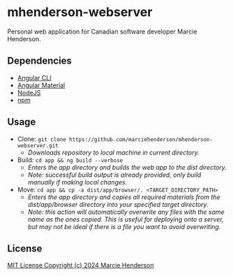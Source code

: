 <h1>mhenderson-webserver</h1>
Personal web application for Canadian software developer Marcie Henderson.

<h2>Dependencies</h2>
<ul>
  <li><a href="https://angular.io/guide/setup-local">Angular CLI</a></li>
  <li><a href="https://material.angular.io/guide/getting-started">Angular Material</a></li>
  <li><a href="https://nodejs.org/en/download/package-manager">NodeJS</a></li>
  <li><a href="https://docs.npmjs.com/downloading-and-installing-node-js-and-npm">npm</a></li>
</ul>

<h2>Usage</h2>
<ul>
  <li>
    Clone: <code>git clone https://github.com/marciehenderson/mhenderson-webserver.git</code>
    <ul><li><em>Downloads repository to local machine in current directory.</em></li></ul>
  </li>
  <li>
    Build: <code>cd app && ng build --verbose</code>
    <ul>
      <li><em>Enters the app directory and builds the web app to the dist directory.</em></li>
      <li><em>Note: successful build output is already provided, only build manually if making local changes.</em></li>
    </ul>
  </li>
  <li>
    Move: <code>cd app && cp -a dist/app/browser/. &ltTARGET_DIRECTORY_PATH&gt</code>
    <ul>
      <li><em>Enters the app directory and copies all required materials from the dist/app/browser directory into your specified target directory.</em></li>
      <li><em>Note: this action will automatically overwrite any files with the same name as the ones copied. This is useful for deploying onto a server, but may not be ideal if there is a file you want to avoid overwriting.</em></li>
    </ul>
  </li>
</ul>

<h2>License</h2>
<a href="LICENSE">MIT License Copyright (c) 2024 Marcie Henderson</a>
